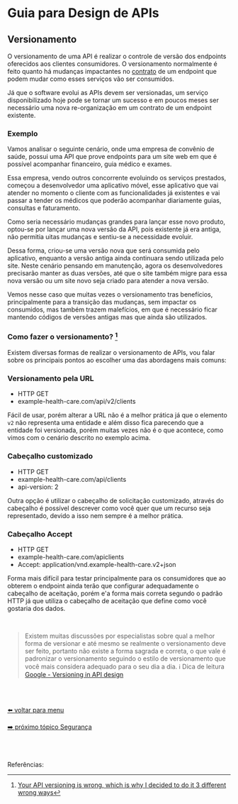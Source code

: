 # Guia para Design de APIs

## Versionamento


O versionamento de uma API é realizar o controle de versão dos endpoints oferecidos aos clientes consumidores. O versionamento normalmente é feito quanto há mudanças impactantes no [contrato](contracts.md) de um endpoint que podem mudar como esses serviços vão ser consumidos.

Já que o software evolui as APIs devem ser versionadas, um serviço disponibilizado hoje pode se tornar um sucesso e em poucos meses ser necessário uma nova re-organização em um contrato de um endpoint existente.

### Exemplo

Vamos analisar o seguinte cenário, onde uma empresa de convênio de saúde, possui uma API que prove endpoints para um site web em que é possível acompanhar financeiro, guia médico e exames.

Essa empresa, vendo outros concorrente evoluindo os serviços prestados, começou a desenvolvedor uma aplicativo móvel, esse aplicativo que vai atender no momento o cliente com as funcionalidades já existentes e vai passar a tender os médicos que poderão acompanhar diariamente guias, consultas e faturamento.

Como seria necessário mudanças grandes para lançar esse novo produto, optou-se por lançar uma nova versão da API, pois existente já era antiga, não permitia uitas mudanças e sentiu-se a necessidade evoluir.

Dessa forma, criou-se uma versão nova que será consumida pelo aplicativo, enquanto a versão antiga ainda continuara sendo utilizada pelo site. Neste cenário pensando em manutenção, agora os desenvolvedores precisarão manter as duas versões, até que o site também migre para essa nova versão ou um site novo seja criado para atender a nova versão.

Vemos nesse caso que muitas vezes o versionamento tras benefícios, principalmente para a transição das mudanças, sem impactar os consumidos, mas também trazem malefícios, em que é necessário ficar mantendo códigos de versões antigas mas que ainda são utilizados.


### Como fazer o versionamento? [^1]

Existem diversas formas de realizar o versionamento de APIs, vou falar sobre os principais pontos ao escolher uma das abordagens mais comuns:

### Versionamento pela URL

- HTTP GET
- example-health-care.com/api/v2/clients

Fácil de usar, porém alterar a URL não é a melhor prática já que o elemento `v2` não representa uma entidade e além disso fica parecendo que a entidade foi versionada, porém muitas vezes não é o que acontece, como vimos com o cenário descrito no exemplo acima.


### Cabeçalho customizado

- HTTP GET
- example-health-care.com/api/clients
- api-version: 2

Outra opção é utilizar o cabeçalho de solicitação customizado, através do cabeçalho é possível descrever como você quer que um recurso seja representado, devido a isso nem sempre é a melhor prática.


### Cabeçalho Accept

- HTTP GET
- example-health-care.com/apiclients
- Accept: application/vnd.example-health-care.v2+json

Forma mais difícil para testar principalmente para os consumidores que ao obterem o endpoint ainda terão que configurar adequadamente o cabeçalho de aceitação, porém e'a forma mais correta segundo o padrão HTTP já que utiliza o cabeçalho de aceitação que define como você gostaria dos dados.

<br>

> Existem muitas discussões por especialistas sobre qual a melhor forma de versionar e até mesmo se realmente o versionamento deve ser feito, portanto não existe a forma sagrada e correta, o que vale é padronizar o versionamento seguindo o estilo de versionamento que você mais considera adequado para o seu dia a dia. ℹ️ Dica de leitura [Google - Versioning in API design](https://cloud.google.com/blog/products/api-management/api-design-which-version-of-versioning-is-right-for-you)

<br><br>

[⬅️ voltar para menu](index.md)

[➡️ próximo tópico Segurança](security.md)

<br><br>

Referências:

[^1]: [Your API versioning is wrong, which is why I decided to do it 3 different wrong ways](https://www.troyhunt.com/your-api-versioning-is-wrong-which-is/)

